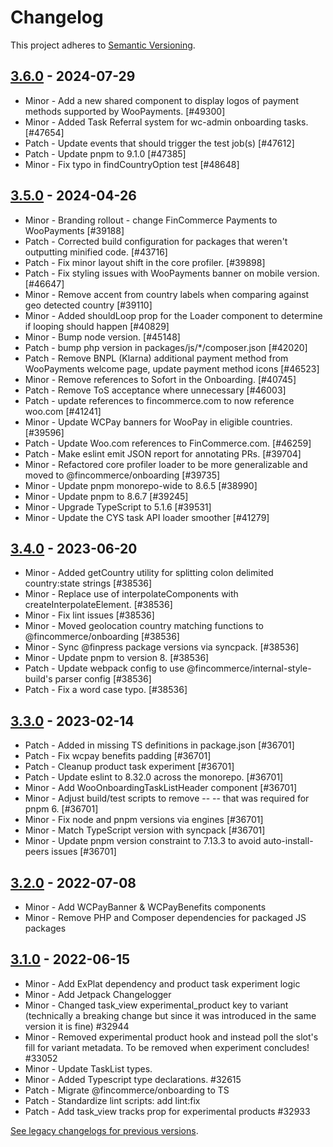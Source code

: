 # Changelog 

This project adheres to [Semantic Versioning](https://semver.org/spec/v2.0.0.html).

## [3.6.0](https://www.npmjs.com/package/@fincommerce/onboarding/v/3.6.0) - 2024-07-29 

-   Minor - Add a new shared component to display logos of payment methods supported by WooPayments. [#49300]
-   Minor - Added Task Referral system for wc-admin onboarding tasks. [#47654]
-   Patch - Update events that should trigger the test job(s) [#47612]
-   Patch - Update pnpm to 9.1.0 [#47385]
-   Minor - Fix typo in findCountryOption test [#48648]

## [3.5.0](https://www.npmjs.com/package/@fincommerce/onboarding/v/3.5.0) - 2024-04-26 

-   Minor - Branding rollout - change FinCommerce Payments to WooPayments [#39188]
-   Patch - Corrected build configuration for packages that weren't outputting minified code. [#43716]
-   Patch - Fix minor layout shift in the core profiler. [#39898]
-   Patch - Fix styling issues with WooPayments banner on mobile version. [#46647]
-   Minor - Remove accent from country labels when comparing against geo detected country [#39110]
-   Minor - Added shouldLoop prop for the Loader component to determine if looping should happen [#40829]
-   Minor - Bump node version. [#45148]
-   Patch - bump php version in packages/js/*/composer.json [#42020]
-   Patch - Remove BNPL (Klarna) additional payment method from WooPayments welcome page, update payment method icons [#46523]
-   Minor - Remove references to Sofort in the Onboarding. [#40745]
-   Patch - Remove ToS acceptance where unnecessary [#46003]
-   Patch - update references to fincommerce.com to now reference woo.com [#41241]
-   Minor - Update WCPay banners for WooPay in eligible countries. [#39596]
-   Patch - Update Woo.com references to FinCommerce.com. [#46259]
-   Patch - Make eslint emit JSON report for annotating PRs. [#39704]
-   Minor - Refactored core profiler loader to be more generalizable and moved to @fincommerce/onboarding [#39735]
-   Minor - Update pnpm monorepo-wide to 8.6.5 [#38990]
-   Minor - Update pnpm to 8.6.7 [#39245]
-   Minor - Upgrade TypeScript to 5.1.6 [#39531]
-   Minor - Update the CYS task API loader smoother [#41279]

## [3.4.0](https://www.npmjs.com/package/@fincommerce/onboarding/v/3.4.0) - 2023-06-20 

-   Minor - Added getCountry utility for splitting colon delimited country:state strings [#38536]
-   Minor - Replace use of interpolateComponents with createInterpolateElement. [#38536]
-   Minor - Fix lint issues [#38536]
-   Minor - Moved geolocation country matching functions to @fincommerce/onboarding [#38536]
-   Minor - Sync @finpress package versions via syncpack. [#38536]
-   Minor - Update pnpm to version 8. [#38536]
-   Patch - Update webpack config to use @fincommerce/internal-style-build's parser config [#38536]
-   Patch - Fix a word case typo. [#38536]

## [3.3.0](https://www.npmjs.com/package/@fincommerce/onboarding/v/3.3.0) - 2023-02-14 

-   Patch - Added in missing TS definitions in package.json [#36701]
-   Patch - Fix wcpay benefits padding [#36701]
-   Patch - Cleanup product task experiment [#36701]
-   Patch - Update eslint to 8.32.0 across the monorepo. [#36701]
-   Minor - Add WooOnboardingTaskListHeader component [#36701]
-   Minor - Adjust build/test scripts to remove -- -- that was required for pnpm 6. [#36701]
-   Minor - Fix node and pnpm versions via engines [#36701]
-   Minor - Match TypeScript version with syncpack [#36701]
-   Minor - Update pnpm version constraint to 7.13.3 to avoid auto-install-peers issues [#36701]

## [3.2.0](https://www.npmjs.com/package/@fincommerce/onboarding/v/3.2.0) - 2022-07-08 

-   Minor - Add WCPayBanner & WCPayBenefits components
-   Minor - Remove PHP and Composer dependencies for packaged JS packages

## [3.1.0](https://www.npmjs.com/package/@fincommerce/onboarding/v/3.1.0) - 2022-06-15 

-   Minor - Add ExPlat dependency and product task experiment logic
-   Minor - Add Jetpack Changelogger
-   Minor - Changed task_view experimental_product key to variant (technically a breaking change but since it was introduced in the same version it is fine) #32944
-   Minor - Removed experimental product hook and instead poll the slot's fill for variant metadata. To be removed when experiment concludes! #33052
-   Minor - Update TaskList types.
-   Minor - Added Typescript type declarations. #32615
-   Patch - Migrate @fincommerce/onboarding to TS
-   Patch - Standardize lint scripts: add lint:fix
-   Patch - Add task_view tracks prop for experimental products #32933

[See legacy changelogs for previous versions](https://github.com/dieselfox1/fincommerce/blob/68581955106947918d2b17607a01bdfdf22288a9/packages/js/onboarding/CHANGELOG.md).
